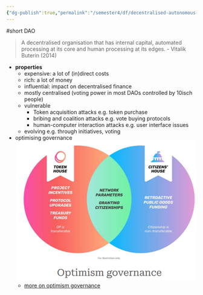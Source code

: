 ```yaml
---
{"dg-publish":true,"permalink":"/semester4/df/decentralised-autonomous-organisation/"}
---
```



#short DAO
> A decentralised organisation that has internal capital, automated processing at its core and human processing at its edges.
> \- Vitalik Buterin (2014)

- **properties**
	- expensive: a lot of (in)direct costs
	- rich: a lot of money
	- influential: impact on decentralised finance
	- mostly centralised (voting power in most DAOs controlled by 10isch people)
	- vulnerable
		- Token acquisition attacks e.g. token purchase
		- bribing and coalition attacks e.g. vote buying protocols
		- human-computer interaction attacks e.g. user interface issues
	- evolving e.g. through initiatives, voting 
- optimising governance![Pasted image 20240527113253.png](/img/user/Semester4/DF/attachments/Pasted%20image%2020240527113253.png)
	- [more on optimism governance](https://optimism.mirror.xyz/PLrAQgE1EGRo7GRrFoztplFChnUZda4DFGW3dkQayxY)